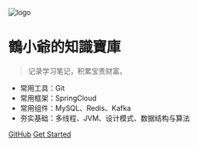 ![logo](https://docsify.js.org/_media/icon.svg)

# 鶴小爺的知識寶庫

> 记录学习笔记，积累宝贵财富。

* 常用工具：Git
* 常用框架：SpringCloud
* 常用组件：MySQL、Redis、Kafka
* 夯实基础：多线程、JVM、设计模式、数据结构与算法


[GitHub](https://gitee.com/huenhui/)
[Get Started](README.md)